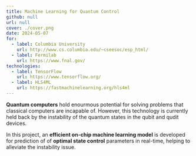 ```yaml
---
title: Machine Learning for Quantum Control
github: null
url: null
cover: ./cover.png
date: 2024-05-07
for:
  - label: Columbia University
    url: http://www.cs.columbia.edu/~cseesoc/esp_html/
  - label: Fermilab
    url: https://www.fnal.gov/
technologies:
  - label: TensorFlow
    url: https://www.tensorflow.org/
  - label: HLS4ML
    url: https://fastmachinelearning.org/hls4ml
---
```


**Quantum computers** hold enourmous potential for solving problems that classical computers are incapable of.
However, this technology is currently held back by the instability of the quantum states in the qubit and qudit devices.

In this project, an **efficient on-chip machine learning model** is developed for prediction of of **optimal state control** parameters in real-time, helping to alleviate the instability issue.

